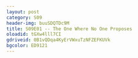 ```yaml
---
layout: post 
category: S09 
header-img: buuSDQTDc9M 
title: S09E01 -- The One Where No One Proposes 
oloadid: tGXw4lll7CI 
gdriveid: 0B1vQDqa4KyErVWxuTzNFZEFKUVk 
bgcolor: ED9121
--- 
```

<!--more--> 
